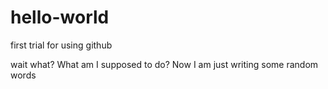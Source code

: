 # hello-world
first trial for using github

wait what? What am I supposed to do? 
Now I am just writing some random words
